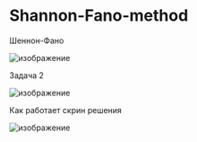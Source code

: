 # Shannon-Fano-method
Шеннон-Фано

![изображение](https://user-images.githubusercontent.com/94782611/218131528-f9f3491d-dee4-43fe-b1b2-3b87ae5cd895.png)

Задача 2 

![изображение](https://user-images.githubusercontent.com/94782611/220895446-9cd76c98-a783-4287-b163-2fd3749f8aea.png)

Как работает скрин решения 

![изображение](https://user-images.githubusercontent.com/94782611/220895482-6faa6ea9-f2df-4712-aee8-e741ba86fe46.png)
